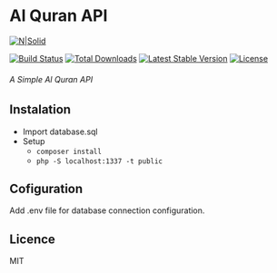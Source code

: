 # Al Quran API

[![N|Solid](https://img.pngio.com/lumen-logo-api-framework-nordic-apis-lumen-png-558_246.png)](https://lumen.laravel.com)

[![Build Status](https://travis-ci.org/laravel/lumen-framework.svg)](https://travis-ci.org/laravel/lumen-framework)
[![Total Downloads](https://poser.pugx.org/laravel/lumen-framework/d/total.svg)](https://packagist.org/packages/laravel/lumen-framework)
[![Latest Stable Version](https://poser.pugx.org/laravel/lumen-framework/v/stable.svg)](https://packagist.org/packages/laravel/lumen-framework)
[![License](https://poser.pugx.org/laravel/lumen-framework/license.svg)](https://packagist.org/packages/laravel/lumen-framework)
###### A Simple Al Quran API

## Instalation
- Import database.sql
- Setup
    - `composer install`
    - `php -S localhost:1337 -t public`
## Cofiguration
Add .env file for database connection configuration.
## Licence
MIT

